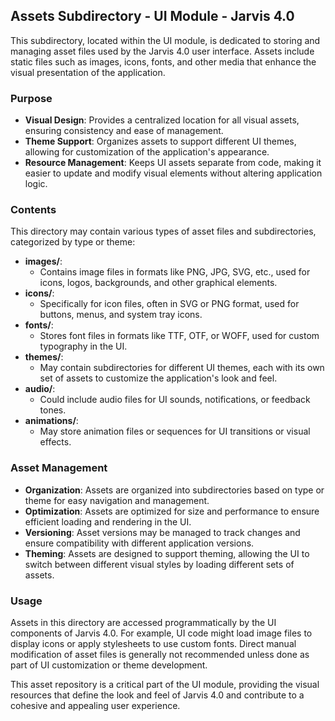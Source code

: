 ## Assets Subdirectory - UI Module - Jarvis 4.0

This subdirectory, located within the UI module, is dedicated to storing and managing asset files used by the Jarvis 4.0 user interface. Assets include static files such as images, icons, fonts, and other media that enhance the visual presentation of the application.

### Purpose

- **Visual Design**: Provides a centralized location for all visual assets, ensuring consistency and ease of management.
- **Theme Support**: Organizes assets to support different UI themes, allowing for customization of the application's appearance.
- **Resource Management**: Keeps UI assets separate from code, making it easier to update and modify visual elements without altering application logic.

### Contents

This directory may contain various types of asset files and subdirectories, categorized by type or theme:

- **images/**:
    - Contains image files in formats like PNG, JPG, SVG, etc., used for icons, logos, backgrounds, and other graphical elements.
- **icons/**:
    - Specifically for icon files, often in SVG or PNG format, used for buttons, menus, and system tray icons.
- **fonts/**:
    - Stores font files in formats like TTF, OTF, or WOFF, used for custom typography in the UI.
- **themes/**:
    - May contain subdirectories for different UI themes, each with its own set of assets to customize the application's look and feel.
- **audio/**:
    - Could include audio files for UI sounds, notifications, or feedback tones.
- **animations/**:
    - May store animation files or sequences for UI transitions or visual effects.

### Asset Management

- **Organization**: Assets are organized into subdirectories based on type or theme for easy navigation and management.
- **Optimization**: Assets are optimized for size and performance to ensure efficient loading and rendering in the UI.
- **Versioning**: Asset versions may be managed to track changes and ensure compatibility with different application versions.
- **Theming**: Assets are designed to support theming, allowing the UI to switch between different visual styles by loading different sets of assets.

### Usage

Assets in this directory are accessed programmatically by the UI components of Jarvis 4.0. For example, UI code might load image files to display icons or apply stylesheets to use custom fonts. Direct manual modification of asset files is generally not recommended unless done as part of UI customization or theme development.

This asset repository is a critical part of the UI module, providing the visual resources that define the look and feel of Jarvis 4.0 and contribute to a cohesive and appealing user experience.